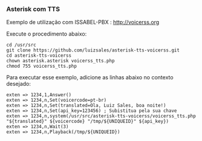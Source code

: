 ### Asterisk com TTS

Exemplo de utilização com ISSABEL-PBX : http://voicerss.org

Execute o procedimento abaixo:
 
```
cd /usr/src
git clone https://github.com/luizsales/asterisk-tts-voicerss.git
cd asterisk-tts-voicerss
chown asterisk.asterisk voicerss_tts.php 
chmod 755 voicerss_tts.php 

```


Para executar esse exemplo, adicione as linhas abaixo no contexto desejado:

```
exten => 1234,1,Answer()
exten => 1234,n,Set(voicercode=pt-br)
exten => 1234,n,Set(translated=Ola, Luiz Sales, boa noite!)
exten => 1234,n,Set(api_key=123456) ; Subistitua pela sua chave
exten => 1234,n,system(/usr/src/asterisk-tts-voicerss/voicerss_tts.php "${translated}" ${voicercode} "/tmp/${UNIQUEID}" ${api_key})
exten => 1234,n,Wait(3)
exten => 1234,n,Playback(/tmp/${UNIQUEID})  
```


